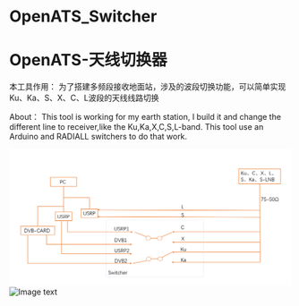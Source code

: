 # OpenATS_Switcher
# OpenATS-天线切换器

本工具作用：
   为了搭建多频段接收地面站，涉及的波段切换功能，可以简单实现Ku、Ka、S、X、C、L波段的天线线路切换

About：
   This tool is working for my earth station, I build it and change the different line to receiver,like the Ku,Ka,X,C,S,L-band.
   This tool use an Arduino and RADIALL switchers to do that work.  


![Image text](https://github.com/OpenATS/OpenATS_Switcher/blob/master/pic/0.png)
![Image text](https://github.com/OpenATS/OpenATS_Switcher/blob/master/pic/1.jpg)
